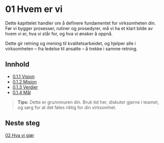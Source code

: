 # 01 Hvem er vi

Dette kapittelet handler om å definere fundamentet for virksomheten din. Før vi bygger prosesser, rutiner og prosedyrer, må vi ha et klart bilde av hvem vi er, hva vi står for, og hva vi ønsker å oppnå.

Dette gir retning og mening til kvalitetsarbeidet, og hjelper alle i virksomheten – fra ledelse til ansatte – å trekke i samme retning.

## Innhold

- [0.1.1 Visjon](0.1.1%20Visjon.md)
- [0.1.2 Misjon](0.1.2%20Misjon.md)
- [0.1.3 Verdier](0.1.3%20Verdier.md)
- [0.1.4 Mål](0.1.4%20Mål.md)

> **Tips:** Dette er grunnmuren din. Bruk tid her, diskuter gjerne i teamet, og sørg for at det føles riktig for din virksomhet.

## Neste steg
[02 Hva vi gjør](/0.%20Kom%20igang/02%20Hva%20vi%20gjør/README.md)  

